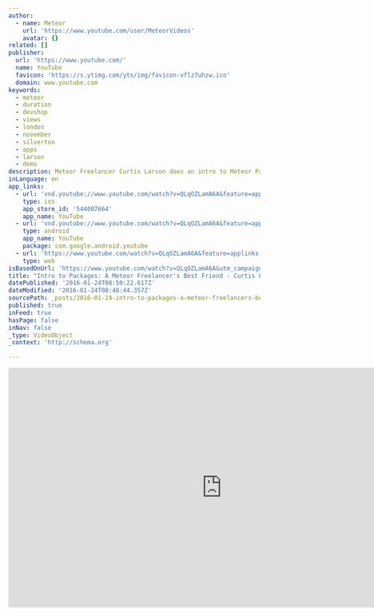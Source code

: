 ```yaml
---
author:
  - name: Meteor
    url: 'https://www.youtube.com/user/MeteorVideos'
    avatar: {}
related: []
publisher:
  url: 'https://www.youtube.com/'
  name: YouTube
  favicon: 'https://s.ytimg.com/yts/img/favicon-vflz7uhzw.ico'
  domain: www.youtube.com
keywords:
  - meteor
  - duration
  - devshop
  - views
  - london
  - november
  - silverton
  - apps
  - larson
  - demo
description: Meteor Freelancer Curtis Larson does an intro to Meteor Packages.
inLanguage: en
app_links:
  - url: 'vnd.youtube://www.youtube.com/watch?v=QLqOZLamA6A&feature=applinks'
    type: ios
    app_store_id: '544007664'
    app_name: YouTube
  - url: 'vnd.youtube://www.youtube.com/watch?v=QLqOZLamA6A&feature=applinks'
    type: android
    app_name: YouTube
    package: com.google.android.youtube
  - url: 'https://www.youtube.com/watch?v=QLqOZLamA6A&feature=applinks'
    type: web
isBasedOnUrl: 'https://www.youtube.com/watch?v=QLqOZLamA6A&utm_campaign=Core+Community&utm_content=29077507&utm_medium=social&utm_source=facebook'
title: "Intro to Packages: A Meteor Freelancer's Best Friend - Curtis Larson"
datePublished: '2016-01-24T08:50:22.617Z'
dateModified: '2016-01-24T08:48:44.357Z'
sourcePath: _posts/2016-01-24-intro-to-packages-a-meteor-freelancers-best-friend-curti.md
published: true
inFeed: true
hasPage: false
inNav: false
_type: VideoObject
_context: 'http://schema.org'

---
```

<iframe src="https://cdn.embedly.com/widgets/media.html?src=https%3A%2F%2Fwww.youtube.com%2Fembed%2FQLqOZLamA6A%3Ffeature%3Doembed&amp;url=https%3A%2F%2Fwww.youtube.com%2Fwatch%3Fv%3DQLqOZLamA6A%26utm_campaign%3DCore%2BCommunity%26utm_content%3D29077507%26utm_medium%3Dsocial%26utm_source%3Dfacebook&amp;image=https%3A%2F%2Fi.ytimg.com%2Fvi%2FQLqOZLamA6A%2Fhqdefault.jpg&amp;key=b7d04c9b404c499eba89ee7072e1c4f7&amp;type=text%2Fhtml&amp;schema=youtube" width="854" height="480" scrolling="no" frameborder="0" allowfullscreen="allowfullscreen" style=""></iframe>